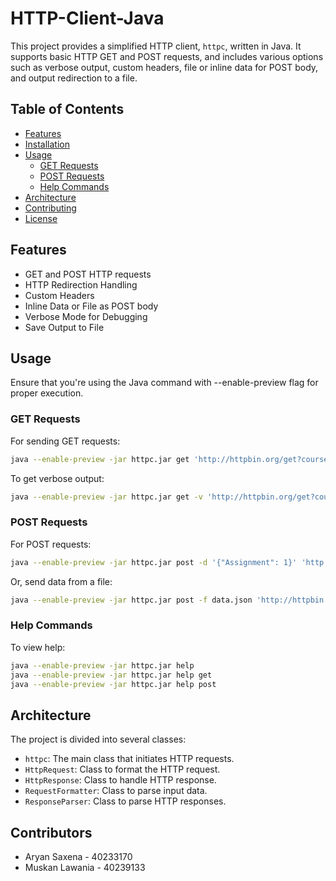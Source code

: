 # HTTP-Client-Java

This project provides a simplified HTTP client, `httpc`, written in Java. It supports basic HTTP GET and POST requests, and includes various options such as verbose output, custom headers, file or inline data for POST body, and output redirection to a file.

## Table of Contents

- [Features](#features)
- [Installation](#installation)
- [Usage](#usage)
  - [GET Requests](#get-requests)
  - [POST Requests](#post-requests)
  - [Help Commands](#help-commands)
- [Architecture](#architecture)
- [Contributing](#contributing)
- [License](#license)

## Features

- GET and POST HTTP requests
- HTTP Redirection Handling
- Custom Headers
- Inline Data or File as POST body
- Verbose Mode for Debugging
- Save Output to File

## Usage
Ensure that you're using the Java command with --enable-preview flag for proper execution.

### GET Requests

For sending GET requests:

```bash
java --enable-preview -jar httpc.jar get 'http://httpbin.org/get?course=networking&assignment=1'
```

To get verbose output:

```bash
java --enable-preview -jar httpc.jar get -v 'http://httpbin.org/get?course=networking&assignment=1'
```

### POST Requests

For POST requests:

```bash
java --enable-preview -jar httpc.jar post -d '{"Assignment": 1}' 'http://httpbin.org/post'
```

Or, send data from a file:

```bash
java --enable-preview -jar httpc.jar post -f data.json 'http://httpbin.org/post'
```

### Help Commands

To view help:

```bash
java --enable-preview -jar httpc.jar help
java --enable-preview -jar httpc.jar help get
java --enable-preview -jar httpc.jar help post
```

## Architecture

The project is divided into several classes:

- `httpc`: The main class that initiates HTTP requests.
- `HttpRequest`: Class to format the HTTP request.
- `HttpResponse`: Class to handle HTTP response.
- `RequestFormatter`: Class to parse input data.
- `ResponseParser`: Class to parse HTTP responses.

## Contributors

- Aryan Saxena - 40233170
- Muskan Lawania - 40239133
